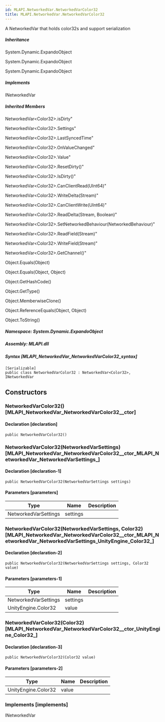 ```yaml
---  
id: MLAPI.NetworkedVar.NetworkedVarColor32  
title: MLAPI.NetworkedVar.NetworkedVarColor32  
---
```


<div class="markdown level0 summary" markdown="1">

A NetworkedVar that holds color32s and support serialization

</div>

<div class="markdown level0 conceptual" markdown="1">

</div>

<div class="inheritance" markdown="1">

##### Inheritance

<div class="level0" markdown="1">

System.Dynamic.ExpandoObject

</div>

<div class="level1" markdown="1">

System.Dynamic.ExpandoObject

</div>

<div class="level2" markdown="1">

System.Dynamic.ExpandoObject

</div>

</div>

<div markdown="1" classs="implements">

##### Implements

<div markdown="1">

INetworkedVar

</div>

</div>

<div class="inheritedMembers" markdown="1">

##### Inherited Members

<div markdown="1">

NetworkedVar\<Color32\>.isDirty"

</div>

<div markdown="1">

NetworkedVar\<Color32\>.Settings"

</div>

<div markdown="1">

NetworkedVar\<Color32\>.LastSyncedTime"

</div>

<div markdown="1">

NetworkedVar\<Color32\>.OnValueChanged"

</div>

<div markdown="1">

NetworkedVar\<Color32\>.Value"

</div>

<div markdown="1">

NetworkedVar\<Color32\>.ResetDirty()"

</div>

<div markdown="1">

NetworkedVar\<Color32\>.IsDirty()"

</div>

<div markdown="1">

NetworkedVar\<Color32\>.CanClientRead(UInt64)"

</div>

<div markdown="1">

NetworkedVar\<Color32\>.WriteDelta(Stream)"

</div>

<div markdown="1">

NetworkedVar\<Color32\>.CanClientWrite(UInt64)"

</div>

<div markdown="1">

NetworkedVar\<Color32\>.ReadDelta(Stream, Boolean)"

</div>

<div markdown="1">

NetworkedVar\<Color32\>.SetNetworkedBehaviour(NetworkedBehaviour)"

</div>

<div markdown="1">

NetworkedVar\<Color32\>.ReadField(Stream)"

</div>

<div markdown="1">

NetworkedVar\<Color32\>.WriteField(Stream)"

</div>

<div markdown="1">

NetworkedVar\<Color32\>.GetChannel()"

</div>

<div markdown="1">

Object.Equals(Object)

</div>

<div markdown="1">

Object.Equals(Object, Object)

</div>

<div markdown="1">

Object.GetHashCode()

</div>

<div markdown="1">

Object.GetType()

</div>

<div markdown="1">

Object.MemberwiseClone()

</div>

<div markdown="1">

Object.ReferenceEquals(Object, Object)

</div>

<div markdown="1">

Object.ToString()

</div>

</div>

##### **Namespace**: System.Dynamic.ExpandoObject

##### **Assembly**: MLAPI.dll

##### Syntax [MLAPI_NetworkedVar_NetworkedVarColor32_syntax]

    [Serializable]
    public class NetworkedVarColor32 : NetworkedVar<Color32>, INetworkedVar

## Constructors 

### NetworkedVarColor32() [MLAPI_NetworkedVar_NetworkedVarColor32__ctor]

<div class="markdown level1 summary" markdown="1">

</div>

<div class="markdown level1 conceptual" markdown="1">

</div>

#### Declaration [declaration]

    public NetworkedVarColor32()

### NetworkedVarColor32(NetworkedVarSettings) [MLAPI_NetworkedVar_NetworkedVarColor32__ctor_MLAPI_NetworkedVar_NetworkedVarSettings_]

<div class="markdown level1 summary" markdown="1">

</div>

<div class="markdown level1 conceptual" markdown="1">

</div>

#### Declaration [declaration-1]

    public NetworkedVarColor32(NetworkedVarSettings settings)

#### Parameters [parameters]

| Type                 | Name     | Description |
|----------------------|----------|-------------|
| NetworkedVarSettings | settings |             |

### NetworkedVarColor32(NetworkedVarSettings, Color32) [MLAPI_NetworkedVar_NetworkedVarColor32__ctor_MLAPI_NetworkedVar_NetworkedVarSettings_UnityEngine_Color32_]

<div class="markdown level1 summary" markdown="1">

</div>

<div class="markdown level1 conceptual" markdown="1">

</div>

#### Declaration [declaration-2]

    public NetworkedVarColor32(NetworkedVarSettings settings, Color32 value)

#### Parameters [parameters-1]

| Type                 | Name     | Description |
|----------------------|----------|-------------|
| NetworkedVarSettings | settings |             |
| UnityEngine.Color32  | value    |             |

### NetworkedVarColor32(Color32) [MLAPI_NetworkedVar_NetworkedVarColor32__ctor_UnityEngine_Color32_]

<div class="markdown level1 summary" markdown="1">

</div>

<div class="markdown level1 conceptual" markdown="1">

</div>

#### Declaration [declaration-3]

    public NetworkedVarColor32(Color32 value)

#### Parameters [parameters-2]

| Type                | Name  | Description |
|---------------------|-------|-------------|
| UnityEngine.Color32 | value |             |

### Implements [implements]

<div markdown="1">

INetworkedVar

</div>
